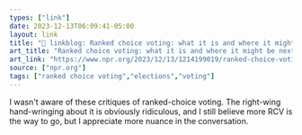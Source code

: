 ```yaml
---
types: ["link"]
date: 2023-12-13T06:09:41-05:00
layout: link
title: "🔗 linkblog: Ranked choice voting: what it is and where it might be next : NPR'"
art_title: "Ranked choice voting: what it is and where it might be next : NPR"
art_link: "https://www.npr.org/2023/12/13/1214199019/ranked-choice-voting-explainer"
source: ["npr.org"]
tags: ["ranked choice voting","elections","voting"]
---
```

I wasn't aware of these critiques of ranked-choice voting. The right-wing hand-wringing about it is obviously ridiculous, and I still believe more RCV is the way to go, but I appreciate more nuance in the conversation.
